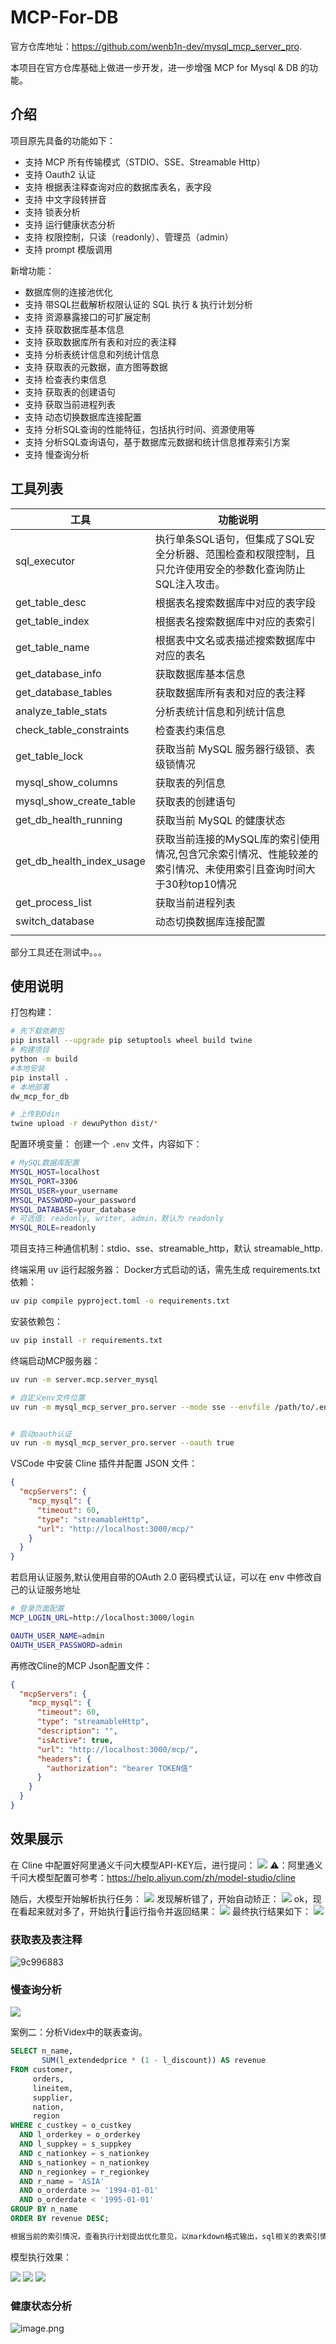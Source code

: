 # MCP-For-DB

官方仓库地址：https://github.com/wenb1n-dev/mysql_mcp_server_pro.

本项目在官方仓库基础上做进一步开发，进一步增强 MCP for Mysql & DB 的功能。

## 介绍

项目原先具备的功能如下：

- 支持 MCP 所有传输模式（STDIO、SSE、Streamable Http）
- 支持 Oauth2 认证
- 支持 根据表注释查询对应的数据库表名，表字段
- 支持 中文字段转拼音
- 支持 锁表分析
- 支持 运行健康状态分析
- 支持 权限控制，只读（readonly）、管理员（admin）
- 支持 prompt 模版调用

新增功能：

- 数据库侧的连接池优化
- 支持 带SQL拦截解析权限认证的 SQL 执行 & 执行计划分析
- 支持 资源暴露接口的可扩展定制
- 支持 获取数据库基本信息
- 支持 获取数据库所有表和对应的表注释
- 支持 分析表统计信息和列统计信息
- 支持 获取表的元数据，直方图等数据
- 支持 检查表约束信息
- 支持 获取表的创建语句
- 支持 获取当前进程列表
- 支持 动态切换数据库连接配置
- 支持 分析SQL查询的性能特征，包括执行时间、资源使用等
- 支持 分析SQL查询语句，基于数据库元数据和统计信息推荐索引方案
- 支持 慢查询分析

## 工具列表

| 工具                        | 功能说明                                                           |
|---------------------------|----------------------------------------------------------------|
| sql_executor              | 执行单条SQL语句，但集成了SQL安全分析器、范围检查和权限控制，且只允许使用安全的参数化查询防止SQL注入攻击。      |
| get_table_desc            | 根据表名搜索数据库中对应的表字段                                               |
| get_table_index           | 根据表名搜索数据库中对应的表索引                                               |
| get_table_name            | 根据表中文名或表描述搜索数据库中对应的表名                                          |
| get_database_info         | 获取数据库基本信息                                                      |
| get_database_tables       | 获取数据库所有表和对应的表注释                                                |
| analyze_table_stats       | 分析表统计信息和列统计信息                                                  |
| check_table_constraints   | 检查表约束信息                                                        |
| get_table_lock            | 获取当前 MySQL 服务器行级锁、表级锁情况                                        |
| mysql_show_columns        | 获取表的列信息                                                        |
| mysql_show_create_table   | 获取表的创建语句                                                       |
| get_db_health_running     | 获取当前 MySQL 的健康状态                                               |
| get_db_health_index_usage | 获取当前连接的MySQL库的索引使用情况,包含冗余索引情况、性能较差的索引情况、未使用索引且查询时间大于30秒top10情况 |
| get_process_list          | 获取当前进程列表                                                       |
| switch_database           | 动态切换数据库连接配置                                                    |
|                           |                                                                |

部分工具还在测试中。。。

## 使用说明

打包构建：

```bash
# 先下载依赖包
pip install --upgrade pip setuptools wheel build twine
# 构建项目
python -m build
#本地安装
pip install .
# 本地部署
dw_mcp_for_db

# 上传到Odin
twine upload -r dewuPython dist/*
```

配置环境变量： 创建一个 `.env` 文件，内容如下：

```bash
# MySQL数据库配置
MYSQL_HOST=localhost
MYSQL_PORT=3306
MYSQL_USER=your_username
MYSQL_PASSWORD=your_password
MYSQL_DATABASE=your_database
# 可选值: readonly, writer, admin，默认为 readonly
MYSQL_ROLE=readonly
```

项目支持三种通信机制：stdio、sse、streamable_http，默认 streamable_http.

终端采用 uv 运行起服务器：
Docker方式启动的话，需先生成 requirements.txt 依赖：

```bash
uv pip compile pyproject.toml -o requirements.txt
```

安装依赖包：

```bash
uv pip install -r requirements.txt
```

终端启动MCP服务器：

```bash
uv run -m server.mcp.server_mysql

# 自定义env文件位置
uv run -m mysql_mcp_server_pro.server --mode sse --envfile /path/to/.env


# 启动oauth认证
uv run -m mysql_mcp_server_pro.server --oauth true
```

VSCode 中安装 Cline 插件并配置 JSON 文件：

```json
{
  "mcpServers": {
    "mcp_mysql": {
      "timeout": 60,
      "type": "streamableHttp",
      "url": "http://localhost:3000/mcp/"
    }
  }
}
```

若启用认证服务,默认使用自带的OAuth 2.0 密码模式认证，可以在 env 中修改自己的认证服务地址

```bash
# 登录页面配置
MCP_LOGIN_URL=http://localhost:3000/login

OAUTH_USER_NAME=admin
OAUTH_USER_PASSWORD=admin

```

再修改Cline的MCP Json配置文件：

```json
{
  "mcpServers": {
    "mcp_mysql": {
      "timeout": 60,
      "type": "streamableHttp",
      "description": "",
      "isActive": true,
      "url": "http://localhost:3000/mcp/",
      "headers": {
        "authorization": "bearer TOKEN值"
      }
    }
  }
}
```

## 效果展示

在 Cline 中配置好阿里通义千问大模型API-KEY后，进行提问：
![](assets/7d2ded0c.png)
⚠️：阿里通义千问大模型配置可参考：https://help.aliyun.com/zh/model-studio/cline

随后，大模型开始解析执行任务：
![](assets/22311dfc.png)
发现解析错了，开始自动矫正：
![](assets/078139ad.png)
ok，现在看起来就对多了，开始执行🔧运行指令并返回结果：
![](assets/0b24bcc2.png)
最终执行结果如下：
![](assets/d2f3a319.png)

### 获取表及表注释

![9c996883](assets/9c996883.png)

### 慢查询分析

![](assets/fcedd026.png)

案例二：分析Videx中的联表查询。

```sql
SELECT n_name,
       SUM(l_extendedprice * (1 - l_discount)) AS revenue
FROM customer,
     orders,
     lineitem,
     supplier,
     nation,
     region
WHERE c_custkey = o_custkey
  AND l_orderkey = o_orderkey
  AND l_suppkey = s_suppkey
  AND c_nationkey = s_nationkey
  AND s_nationkey = n_nationkey
  AND n_regionkey = r_regionkey
  AND r_name = 'ASIA'
  AND o_orderdate >= '1994-01-01'
  AND o_orderdate < '1995-01-01'
GROUP BY n_name
ORDER BY revenue DESC;

根据当前的索引情况，查看执行计划提出优化意见，以markdown格式输出，sql相关的表索引情况、执行情况，优化意见
```

模型执行效果：

![](assets/c13af2ed.png)
![](assets/01bb3934.png)
![](assets/7897fac4.png)

### 健康状态分析

![image.png](assets/49fr45m7m.png)
